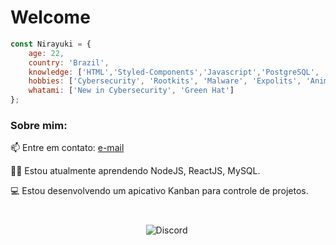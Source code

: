 # Welcome

<p align="center">
</p>

```javascript
const Nirayuki = {
    age: 22,
    country: 'Brazil',
    knowledge: ['HTML','Styled-Components','Javascript','PostgreSQL', 'MySQL' ,'Express', 'React', 'NodeJS', 'SpringBoot', 'NextJS'],
    hobbies: ['Cybersecurity', 'Rootkits', 'Malware', 'Expolits', 'Anime'],
    whatami: ['New in Cybersecurity', 'Green Hat']
};
```


<h3>Sobre mim:</h3>

<p align="left">
    📫 Entre em contato: <a href = "mailto: aronkerk8@gmail.com"> e-mail </a>
</p>

<p align="left">
    👨‍💻 Estou atualmente aprendendo NodeJS, ReactJS, MySQL.
</p>

<p align="left">
    💻 Estou desenvolvendo um apicativo Kanban para controle de projetos.
</p>

#


<p align="center">
<img alt="Discord" src="https://img.shields.io/badge/Discord-Nirayuki 8054-%237159c1?style=for-the-badge&logo=discord">
<img
</p>
